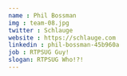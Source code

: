 ```yaml
---
name : Phil Bossman
img : team-08.jpg
twitter : Schlauge
website : https://schlauge.com
linkedin : phil-bossman-45b960a
job : RTPSUG Guy!
slogan: RTPSUG Who!?!
---
```


